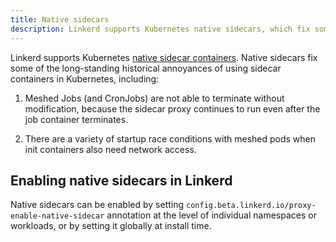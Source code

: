 ```yaml
---
title: Native sidecars
description: Linkerd supports Kubernetes native sidecars, which fix some of the long-standing annoyances of using sidecar containers in Kubernetes, especially around support for Jobs and race conditions around container startup.
---
```


Linkerd supports Kubernetes [native sidecar
containers](https://kubernetes.io/docs/concepts/workloads/pods/sidecar-containers/).
Native sidecars fix some of the long-standing historical annoyances of using
sidecar containers in Kubernetes, including:

1. Meshed Jobs (and CronJobs) are not able to terminate without modification,
because the sidecar proxy continues to run even after the job container
terminates.

2. There are a variety of startup race conditions with meshed pods when init
containers also need network access.

## Enabling native sidecars in Linkerd

Native sidecars can be enabled by setting
`config.beta.linkerd.io/proxy-enable-native-sidecar` annotation at the level of
individual namespaces or workloads, or by setting it globally at install time.
